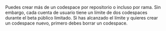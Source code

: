 Puedes crear más de un codespace por repositorio o incluso por rama. Sin embargo, cada cuenta de usuario tiene un límite de dos codespaces durante el beta público limitado. Si has alcanzado el límite y quieres crear un codespace nuevo, primero debes borrar un codespace.
